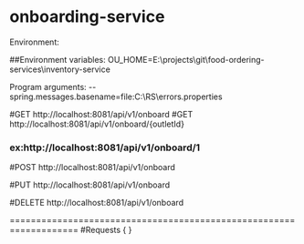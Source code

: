 # onboarding-service
Environment:

##Environment variables:
OU_HOME=E:\projects\git\food-ordering-services\inventory-service

Program arguments:
--spring.messages.basename=file:C:\RS\errors.properties


#GET http://localhost:8081/api/v1/onboard
#GET http://localhost:8081/api/v1/onboard/{outletId}
### ex:http://localhost:8081/api/v1/onboard/1

#POST
http://localhost:8081/api/v1/onboard


#PUT 
http://localhost:8081/api/v1/onboard


#DELETE
http://localhost:8081/api/v1/onboard

===================================================================
#Requests
{
}